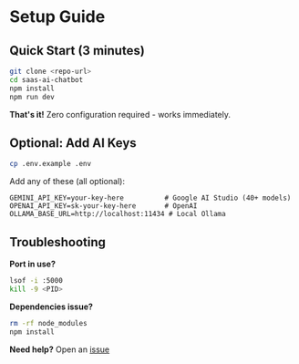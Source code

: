 # Setup Guide

## Quick Start (3 minutes)

```bash
git clone <repo-url>
cd saas-ai-chatbot
npm install
npm run dev
```

**That's it!** Zero configuration required - works immediately.

## Optional: Add AI Keys

```bash
cp .env.example .env
```

Add any of these (all optional):
```env
GEMINI_API_KEY=your-key-here          # Google AI Studio (40+ models)
OPENAI_API_KEY=sk-your-key-here       # OpenAI
OLLAMA_BASE_URL=http://localhost:11434 # Local Ollama
```

## Troubleshooting

**Port in use?**
```bash
lsof -i :5000
kill -9 <PID>
```

**Dependencies issue?**
```bash
rm -rf node_modules
npm install
```

**Need help?** Open an [issue](https://github.com/kunalsuri/saas-ai-chatbot/issues)
